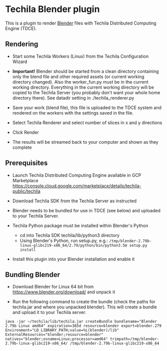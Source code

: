 # Techila Blender plugin

This is a plugin to render [Blender](https://www.blender.org/) files with Techila Distributed Computing Engine (TDCE).

## Rendering

* Start some Techila Workers (Linux) from the Techila Configuration Wizard

* **Important!** Blender should be started from a clean directory containing only the blend file and other required assets (or current working directory changed). Also the worker_fun.py must be in the current working directory. Everything in the current working directory will be copied to the Techila Server (you probably don't want your whole home directory there). See datadir setting in ./techila_renderer.py

* Save your work (blend file), this file is uploaded to the TDCE system and rendered on the workers with the settings saved in the file.

* Select Techila Renderer and select number of slices in x and y directions

* Click Render

* The results will be streamed back to your computer and shown as they complete


## Prerequisites

* Launch Techila Distributed Computing Engine available in GCP Marketplace https://console.cloud.google.com/marketplace/details/techila-public/techila

* Download Techila SDK from the Techila Server as instructed

* Blender needs to be bundled for use in TDCE (see below) and uploaded to your Techila Server.

* Techila Python package must be installed within Blender's Python
  * cd into Techila SDK techila/lib/python3 directory
  * Using Blender's Python, run setup.py, e.g.: `/tmp/blender-2.79b-linux-glibc219-x86_64/2.79/python/bin/python3.5m setup.py install`

* Install this plugin into your Blender installation and enable it


## Bundling Blender

* Download Blender for Linux 64 bit from https://www.blender.org/download/ and unpack it

* Run the following command to create the bundle (check the paths for techila.jar and where you unpacked blender). This will create a bundle and upload it to your Techila server.

```java -jar ~/techila/lib/techila.jar createBundle bundlename="Blender 2.79b Linux amd64" expiration=365d resource=blender export=blender.279 Environment="LD_LIBRARY_PATH;value=%L(blender)/lib" ExternalResources="blender;resource=blender" natives="blender;osname=Linux;processor=amd64" trimpath=/tmp/blender-2.79b-linux-glibc219-x86_64/ /tmp/blender-2.79b-linux-glibc219-x86_64```
